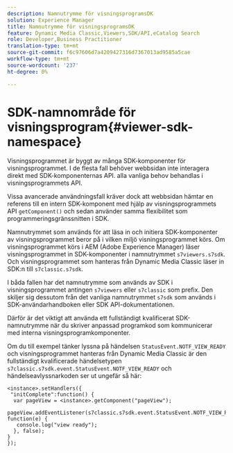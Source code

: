 ```yaml
---
description: Namnutrymme för visningsprogramsDK
solution: Experience Manager
title: Namnutrymme för visningsprogramsDK
feature: Dynamic Media Classic,Viewers,SDK/API,eCatalog Search
role: Developer,Business Practitioner
translation-type: tm+mt
source-git-commit: f6c97606d7a4209427316d7367013ad9585a5cae
workflow-type: tm+mt
source-wordcount: '237'
ht-degree: 0%

---
```



# SDK-namnområde för visningsprogram{#viewer-sdk-namespace}

Visningsprogrammet är byggt av många SDK-komponenter för visningsprogrammet. I de flesta fall behöver webbsidan inte interagera direkt med SDK-komponenternas API. alla vanliga behov behandlas i visningsprogrammets API.

Vissa avancerade användningsfall kräver dock att webbsidan hämtar en referens till en intern SDK-komponent med hjälp av visningsprogrammets API `getComponent()` och sedan använder samma flexibilitet som programmeringsgränssnitten i SDK.

Namnutrymmet som används för att läsa in och initiera SDK-komponenter av visningsprogrammet beror på i vilken miljö visningsprogrammet körs. Om visningsprogrammet körs i AEM (Adobe Experience Manager) läser visningsprogrammet in SDK-komponenter i namnutrymmet `s7viewers.s7sdk`. Och visningsprogrammet som hanteras från Dynamic Media Classic läser in SDK:n till `s7classic.s7sdk`.

I båda fallen har det namnutrymme som används av SDK i visningsprogrammet antingen `s7viewers` eller `s7classic` som prefix. Den skiljer sig dessutom från det vanliga namnutrymmet `s7sdk` som används i SDK-användarhandboken eller SDK API-dokumentationen.

Därför är det viktigt att använda ett fullständigt kvalificerat SDK-namnutrymme när du skriver anpassad programkod som kommunicerar med interna visningsprogramkomponenter.

Om du till exempel tänker lyssna på händelsen `StatusEvent.NOTF_VIEW_READY` och visningsprogrammet hanteras från Dynamic Media Classic är den fullständigt kvalificerade händelsetypen `s7classic.s7sdk.event.StatusEvent.NOTF_VIEW_READY` och händelseavlyssnarkoden ser ut ungefär så här:

```
<instance>.setHandlers({ 
 "initComplete":function() { 
  var pageView = <instance>.getComponent("pageView"); 
   pageView.addEventListener(s7classic.s7sdk.event.StatusEvent.NOTF_VIEW_READY, function(e) { 
   console.log("view ready"); 
  }, false); 
} 
});
```

